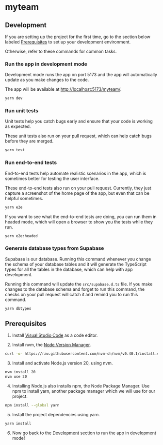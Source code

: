 # myteam

## Development

If you are setting up the project for the first time, go to the section below labeled [Prerequisites](#prerequisites) to set up your development environment.

Otherwise, refer to these commands for common tasks.

### Run the app in development mode

Development mode runs the app on port 5173 and the app will automatically update as you make changes to the code.

The app will be available at [http://localhost:5173/myteam/](http://localhost:5173/myteam/).

```sh
yarn dev
```

### Run unit tests

Unit tests help you catch bugs early and ensure that your code is working as expected.

These unit tests also run on your pull request, which can help catch bugs before they are merged.

```sh
yarn test
```

### Run end-to-end tests

End-to-end tests help automate realistic scenarios in the app, which is sometimes better for testing the user interface.

These end-to-end tests also run on your pull request. Currently, they just capture a screenshot of the home page of the app, but even that can be helpful sometimes.

```sh
yarn e2e
```

If you want to see what the end-to-end tests are doing, you can run them in headed mode, which will open a browser to show you the tests while they run.

```sh
yarn e2e:headed
```

### Generate database types from Supabase

Supabase is our database. Running this command whenever you change the schema of your database tables and it will generate the TypeScript types for all the tables in the database, which can help with app development.

Running this command will update the `src/supabase.d.ts` file. If you make changes to the database schema and forget to run this command, the checks on your pull request will catch it and remind you to run this command.

```sh
yarn dbtypes
```

## Prerequisites

1. Install [Visual Studio Code](https://code.visualstudio.com/download) as a code editor.

2. Install nvm, the [Node Version Manager](https://github.com/nvm-sh/nvm).

```sh
curl -o- https://raw.githubusercontent.com/nvm-sh/nvm/v0.40.1/install.sh | bash
```

3. Install and activate Node.js version 20, using nvm.

```sh
nvm install 20
nvm use 20
```

4. Installing Node.js also installs npm, the Node Package Manager. Use npm to install yarn, another package manager which we will use for our project.

```sh
npm install --global yarn
```

5. Install the project dependencies using yarn.

```sh
yarn install
```

6. Now go back to the [Development](#development) section to run the app in development mode!
